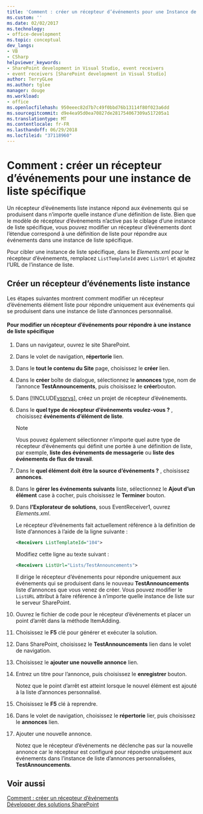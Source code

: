 ```yaml
---
title: 'Comment : créer un récepteur d’événements pour une Instance de liste spécifique | Microsoft Docs'
ms.custom: ''
ms.date: 02/02/2017
ms.technology:
- office-development
ms.topic: conceptual
dev_langs:
- VB
- CSharp
helpviewer_keywords:
- SharePoint development in Visual Studio, event receivers
- event receivers [SharePoint development in Visual Studio]
author: TerryGLee
ms.author: tglee
manager: douge
ms.workload:
- office
ms.openlocfilehash: 950eeec82d7b7c49f0bbd76b13114f80f023a6dd
ms.sourcegitcommit: d9e4ea95d0ea70827de281754067309a517205a1
ms.translationtype: MT
ms.contentlocale: fr-FR
ms.lasthandoff: 06/29/2018
ms.locfileid: "37118960"
---
```

# <a name="how-to-create-an-event-receiver-for-a-specific-list-instance"></a>Comment : créer un récepteur d’événements pour une instance de liste spécifique
  Un récepteur d’événements liste instance répond aux événements qui se produisent dans n’importe quelle instance d’une définition de liste. Bien que le modèle de récepteur d’événements n’active pas le ciblage d’une instance de liste spécifique, vous pouvez modifier un récepteur d’événements dont l’étendue correspond à une définition de liste pour répondre aux événements dans une instance de liste spécifique.  
  
 Pour cibler une instance de liste spécifique, dans le *Elements.xml* pour le récepteur d’événements, remplacez `ListTemplateId` avec `ListUrl` et ajoutez l’URL de l’instance de liste.  
  
## <a name="create-a-list-instance-event-receiver"></a>Créer un récepteur d’événements liste instance  
 Les étapes suivantes montrent comment modifier un récepteur d’événements élément liste pour répondre uniquement aux événements qui se produisent dans une instance de liste d’annonces personnalisé.  
  
#### <a name="to-modify-an-event-receiver-to-respond-to-a-specific-list-instance"></a>Pour modifier un récepteur d’événements pour répondre à une instance de liste spécifique  
  
1.  Dans un navigateur, ouvrez le site SharePoint.  
  
2.  Dans le volet de navigation, **répertorie** lien.  
  
3.  Dans le **tout le contenu du Site** page, choisissez le **créer** lien.  
  
4.  Dans le **créer** boîte de dialogue, sélectionnez le **annonces** type, nom de l’annonce **TestAnnouncements**, puis choisissez le **créer**bouton.  
  
5.  Dans [!INCLUDE[vsprvs](../sharepoint/includes/vsprvs-md.md)], créez un projet de récepteur d’événements.  
  
6.  Dans le **quel type de récepteur d’événements voulez-vous ?** , choisissez **événements d’élément de liste**.  
  
    > [!NOTE]  
    >  Vous pouvez également sélectionner n’importe quel autre type de récepteur d’événements qui définit une portée à une définition de liste, par exemple, **liste des événements de messagerie** ou **liste des événements de flux de travail**.  
  
7.  Dans le **quel élément doit être la source d’événements ?** , choisissez **annonces**.  
  
8.  Dans le **gérer les événements suivants** liste, sélectionnez le **Ajout d’un élément** case à cocher, puis choisissez le **Terminer** bouton.  
  
9. Dans **l’Explorateur de solutions**, sous EventReceiver1, ouvrez *Elements.xml*.  
  
     Le récepteur d’événements fait actuellement référence à la définition de liste d’annonces à l’aide de la ligne suivante :  
  
    ```xml  
    <Receivers ListTemplateId="104">  
    ```  
  
     Modifiez cette ligne au texte suivant :  
  
    ```xml  
    <Receivers ListUrl="Lists/TestAnnouncements">  
    ```  
  
     Il dirige le récepteur d’événements pour répondre uniquement aux événements qui se produisent dans le nouveau **TestAnnouncements** liste d’annonces que vous venez de créer. Vous pouvez modifier le `ListURL` attribut à faire référence à n’importe quelle instance de liste sur le serveur SharePoint.  
  
10. Ouvrez le fichier de code pour le récepteur d’événements et placer un point d’arrêt dans la méthode ItemAdding.  
  
11. Choisissez le **F5** clé pour générer et exécuter la solution.  
  
12. Dans SharePoint, choisissez le **TestAnnouncements** lien dans le volet de navigation.  
  
13. Choisissez le **ajouter une nouvelle annonce** lien.  
  
14. Entrez un titre pour l’annonce, puis choisissez le **enregistrer** bouton.  
  
     Notez que le point d’arrêt est atteint lorsque le nouvel élément est ajouté à la liste d’annonces personnalisé.  
  
15. Choisissez le **F5** clé à reprendre.  
  
16. Dans le volet de navigation, choisissez le **répertorie** lier, puis choisissez le **annonces** lien.  
  
17. Ajouter une nouvelle annonce.  
  
     Notez que le récepteur d’événements ne déclenche pas sur la nouvelle annonce car le récepteur est configuré pour répondre uniquement aux événements dans l’instance de liste d’annonces personnalisées, **TestAnnouncements**.  
  
## <a name="see-also"></a>Voir aussi
 [Comment : créer un récepteur d’événements](../sharepoint/how-to-create-an-event-receiver.md)   
 [Développer des solutions SharePoint](../sharepoint/developing-sharepoint-solutions.md)  
  
